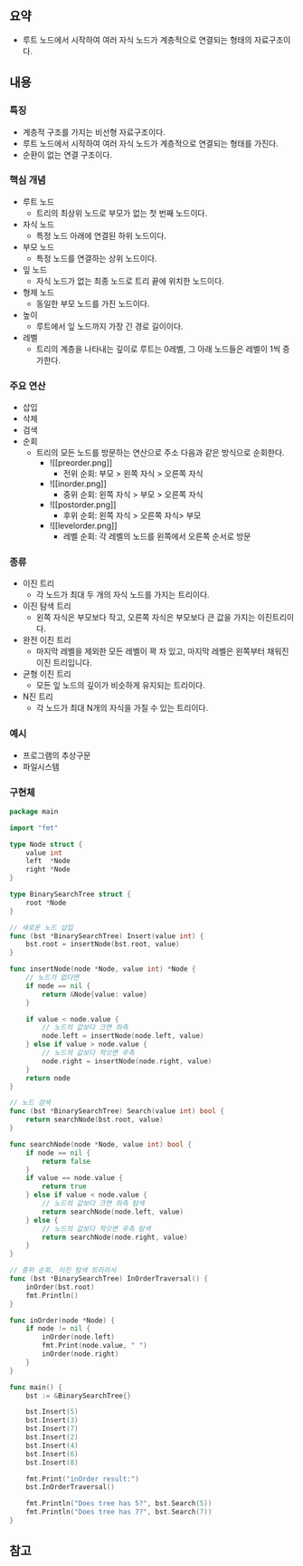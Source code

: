 ## 요약
- 루트 노드에서 시작하여 여러 자식 노드가 계층적으로 연결되는 형태의 자료구조이다.
## 내용
### 특징
- 계층적 구조를 가지는 비선형 자료구조이다.
- 루트 노드에서 시작하여 여러 자식 노드가 계층적으로 연결되는 형태를 가진다.
- 순환이 없는 연결 구조이다.
### 핵심 개념
- 루트 노드
	- 트리의 최상위 노드로 부모가 없는 첫 번째 노드이다.
- 자식 노드
	- 특정 노드 아래에 연결된 하위 노드이다.
- 부모 노드
	- 특정 노드를 연결하는 상위 노드이다.
- 잎 노드
	- 자식 노드가 없는 최종 노드로 트리 끝에 위치한 노드이다.
- 형제 노드
	- 동일한 부모 노드를 가진 노드이다.
- 높이
	- 루트에서 잎 노드까지 가장 긴 경로 길이이다.
- 레벨
	- 트리의 계층을 나타내는 깊이로 루트는 0레벨, 그 아래 노드들은 레벨이 1씩 증가한다.
### 주요 연산
- 삽입
- 삭제
- 검색
- 순회
	- 트리의 모든 노드를 방문하는 연산으로 주소 다음과 같은 방식으로 순회한다.
		- ![[preorder.png]]
			- 전위 순회: 부모 > 왼쪽 자식 > 오른쪽 자식
		- ![[inorder.png]]
			- 중위 순회: 왼쪽 자식 > 부모 > 오른쪽 자식
		- ![[postorder.png]]
			- 후위 순회: 왼쪽 자식 > 오른쪽 자식> 부모
		- ![[levelorder.png]]
			- 레벨 순회: 각 레벨의 노드를 왼쪽에서 오른쪽 순서로 방문
### 종류
- 이진 트리
	- 각 노드가 최대 두 개의 자식 노드를 가지는 트리이다.
- 이진 탐색 트리
	- 왼쪽 자식은 부모보다 작고, 오른쪽 자식은 부모보다 큰 값을 가지는 이진트리이다.
- 완전 이진 트리
	- 마지막 레벨을 제외한 모든 레벨이 꽉 차 있고, 마지막 레벨은 왼쪽부터 채워진 이진 트리입니다.
- 균형 이진 트리
	- 모든 잎 노드의 깊이가 비슷하게 유지되는 트리이다.
- N진 트리
	- 각 노드가 최대 N개의 자식을 가질 수 있는 트리이다.
### 예시
- 프로그램의 추상구문
- 파일시스템
### 구현체
```go
package main

import "fmt"

type Node struct {
	value int
	left  *Node
	right *Node
}

type BinarySearchTree struct {
	root *Node
}

// 새로운 노드 삽입
func (bst *BinarySearchTree) Insert(value int) {
	bst.root = insertNode(bst.root, value)
}

func insertNode(node *Node, value int) *Node {
	// 노드가 없다면
	if node == nil {
		return &Node{value: value}
	}

	if value < node.value {
		// 노드의 값보다 크면 좌측
		node.left = insertNode(node.left, value)
	} else if value > node.value {
		// 노드의 값보다 작으면 우측
		node.right = insertNode(node.right, value)
	}
	return node
}

// 노드 검색
func (bst *BinarySearchTree) Search(value int) bool {
	return searchNode(bst.root, value)
}

func searchNode(node *Node, value int) bool {
	if node == nil {
		return false
	}
	if value == node.value {
		return true
	} else if value < node.value {
		// 노드의 값보다 크면 좌측 탐색
		return searchNode(node.left, value)
	} else {
		// 노드의 값보다 작으면 우측 탐색
		return searchNode(node.right, value)
	}
}

// 중위 순회, 이진 탐색 트리라서
func (bst *BinarySearchTree) InOrderTraversal() {
	inOrder(bst.root)
	fmt.Println()
}

func inOrder(node *Node) {
	if node != nil {
		inOrder(node.left)
		fmt.Print(node.value, " ")
		inOrder(node.right)
	}
}

func main() {
	bst := &BinarySearchTree{}

	bst.Insert(5)
	bst.Insert(3)
	bst.Insert(7)
	bst.Insert(2)
	bst.Insert(4)
	bst.Insert(6)
	bst.Insert(8)

	fmt.Print("inOrder result:")
	bst.InOrderTraversal()

	fmt.Println("Does tree has 5?", bst.Search(5))
	fmt.Println("Does tree has 7?", bst.Search(7))
}
```
## 참고